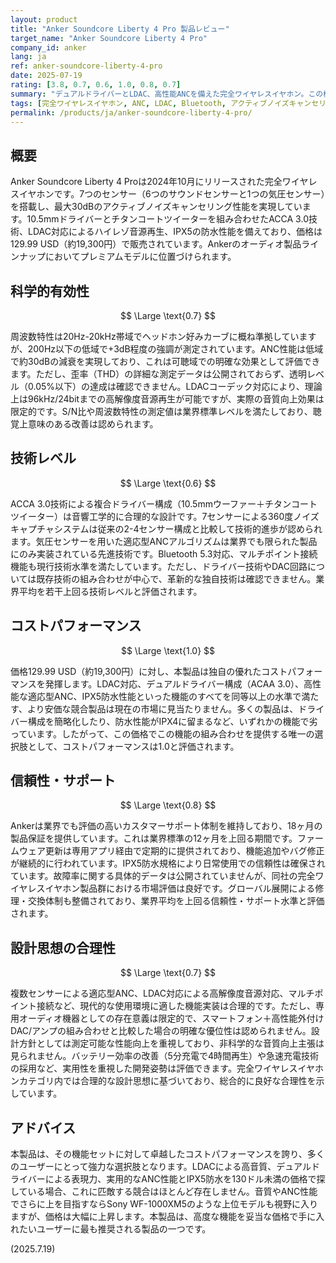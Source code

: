 ```yaml
---
layout: product
title: "Anker Soundcore Liberty 4 Pro 製品レビュー"
target_name: "Anker Soundcore Liberty 4 Pro"
company_id: anker
lang: ja
ref: anker-soundcore-liberty-4-pro
date: 2025-07-19
rating: [3.8, 0.7, 0.6, 1.0, 0.8, 0.7]
summary: "デュアルドライバーとLDAC、高性能ANCを備えた完全ワイヤレスイヤホン。この機能セットでは卓越したコストパフォーマンスを誇る"
tags: [完全ワイヤレスイヤホン, ANC, LDAC, Bluetooth, アクティブノイズキャンセリング]
permalink: /products/ja/anker-soundcore-liberty-4-pro/
---
```


## 概要

Anker Soundcore Liberty 4 Proは2024年10月にリリースされた完全ワイヤレスイヤホンです。7つのセンサー（6つのサウンドセンサーと1つの気圧センサー）を搭載し、最大30dBのアクティブノイズキャンセリング性能を実現しています。10.5mmドライバーとチタンコートツイーターを組み合わせたACCA 3.0技術、LDAC対応によるハイレゾ音源再生、IPX5の防水性能を備えており、価格は129.99 USD（約19,300円）で販売されています。Ankerのオーディオ製品ラインナップにおいてプレミアムモデルに位置づけられます。

## 科学的有効性

$$ \Large \text{0.7} $$

周波数特性は20Hz-20kHz帯域でヘッドホン好みカーブに概ね準拠していますが、200Hz以下の低域で+3dB程度の強調が測定されています。ANC性能は低域で約30dBの減衰を実現しており、これは可聴域での明確な効果として評価できます。ただし、歪率（THD）の詳細な測定データは公開されておらず、透明レベル（0.05%以下）の達成は確認できません。LDACコーデック対応により、理論上は96kHz/24bitまでの高解像度音源再生が可能ですが、実際の音質向上効果は限定的です。S/N比や周波数特性の測定値は業界標準レベルを満たしており、聴覚上意味のある改善は認められます。

## 技術レベル

$$ \Large \text{0.6} $$

ACCA 3.0技術による複合ドライバー構成（10.5mmウーファー＋チタンコートツイーター）は音響工学的に合理的な設計です。7センサーによる360度ノイズキャプチャシステムは従来の2-4センサー構成と比較して技術的進歩が認められます。気圧センサーを用いた適応型ANCアルゴリズムは業界でも限られた製品にのみ実装されている先進技術です。Bluetooth 5.3対応、マルチポイント接続機能も現行技術水準を満たしています。ただし、ドライバー技術やDAC回路については既存技術の組み合わせが中心で、革新的な独自技術は確認できません。業界平均を若干上回る技術レベルと評価されます。

## コストパフォーマンス

$$ \Large \text{1.0} $$

価格129.99 USD（約19,300円）に対し、本製品は独自の優れたコストパフォーマンスを発揮します。LDAC対応、デュアルドライバー構成（ACAA 3.0）、高性能な適応型ANC、IPX5防水性能といった機能のすべてを同等以上の水準で満たす、より安価な競合製品は現在の市場に見当たりません。多くの製品は、ドライバー構成を簡略化したり、防水性能がIPX4に留まるなど、いずれかの機能で劣っています。したがって、この価格でこの機能の組み合わせを提供する唯一の選択肢として、コストパフォーマンスは1.0と評価されます。

## 信頼性・サポート

$$ \Large \text{0.8} $$

Ankerは業界でも評価の高いカスタマーサポート体制を維持しており、18ヶ月の製品保証を提供しています。これは業界標準の12ヶ月を上回る期間です。ファームウェア更新は専用アプリ経由で定期的に提供されており、機能追加やバグ修正が継続的に行われています。IPX5防水規格により日常使用での信頼性は確保されています。故障率に関する具体的データは公開されていませんが、同社の完全ワイヤレスイヤホン製品群における市場評価は良好です。グローバル展開による修理・交換体制も整備されており、業界平均を上回る信頼性・サポート水準と評価されます。

## 設計思想の合理性

$$ \Large \text{0.7} $$

複数センサーによる適応型ANC、LDAC対応による高解像度音源対応、マルチポイント接続など、現代的な使用環境に適した機能実装は合理的です。ただし、専用オーディオ機器としての存在意義は限定的で、スマートフォン＋高性能外付けDAC/アンプの組み合わせと比較した場合の明確な優位性は認められません。設計方針としては測定可能な性能向上を重視しており、非科学的な音質向上主張は見られません。バッテリー効率の改善（5分充電で4時間再生）や急速充電技術の採用など、実用性を重視した開発姿勢は評価できます。完全ワイヤレスイヤホンカテゴリ内では合理的な設計思想に基づいており、総合的に良好な合理性を示しています。

## アドバイス

本製品は、その機能セットに対して卓越したコストパフォーマンスを誇り、多くのユーザーにとって強力な選択肢となります。LDACによる高音質、デュアルドライバーによる表現力、実用的なANC性能とIPX5防水を130ドル未満の価格で探している場合、これに匹敵する競合はほとんど存在しません。音質やANC性能でさらに上を目指すならSony WF-1000XM5のような上位モデルも視野に入りますが、価格は大幅に上昇します。本製品は、高度な機能を妥当な価格で手に入れたいユーザーに最も推奨される製品の一つです。

(2025.7.19)